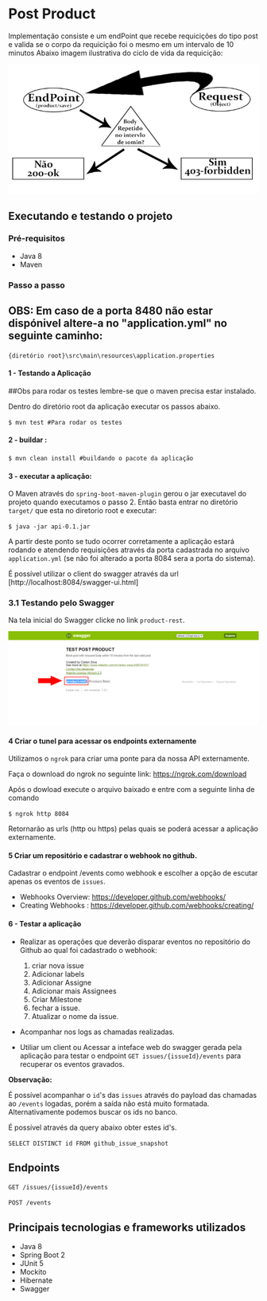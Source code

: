 # Post Product
Implementação consiste e um endPoint que recebe requicições do tipo post e valida se o corpo da requicição foi o mesmo em um intervalo de 10 minutos
Abaixo imagem ilustrativa do ciclo de vida da requicição:

![alt text](imgs/octo_events.png)

## Executando e testando o projeto

### Pré-requisitos
* Java 8
* Maven
### Passo a passo
## OBS: Em caso de a porta 8480 não estar dispónivel altere-a no "application.yml" no seguinte caminho:
`{diretório root}\src\main\resources\application.properties`

#### 1 - Testando a Aplicação
##Obs para rodar os testes lembre-se que o maven precisa estar instalado. 

Dentro do diretório root da aplicação executar os passos abaixo.

`$ mvn test #Para rodar os testes`

#### 2 -  buildar :
`$ mvn clean install #buildando o pacote da aplicação`

#### 3 - executar a aplicação:

O Maven através do `spring-boot-maven-plugin` gerou o jar executavel do projeto quando executamos o passo 2.
Então basta entrar no diretório `target/` que esta no diretorio root e executar:

`$ java -jar api-0.1.jar`

A partir deste ponto se tudo ocorrer corretamente a aplicação estará rodando 
e atendendo requisições através da porta cadastrada no arquivo `application.yml` (se não foi alterado a porta 8084 sera a porta do sistema).

É possível utilizar o client do swagger através da url [http://localhost:8084/swagger-ui.html]

### 3.1 Testando pelo Swagger

Na tela inicial do Swagger clicke no link `product-rest`.

![alt text](imgs/Swagger1.png)


#### 4 Criar o tunel para acessar os endpoints externamente

Utilizamos o `ngrok` para criar uma ponte para da nossa API externamente.

Faça o download do ngrok no seguinte link: https://ngrok.com/download 

Após o dowload execute o arquivo baixado e entre com  a seguinte linha de comando 

`$ ngrok http 8084` 

Retornarão as urls (http ou https) pelas quais se poderá acessar a aplicação externamente.

#### 5 Criar um repositório e cadastrar o webhook no github.

Cadastrar o endpoint /events como webhook e escolher a opção de escutar 
apenas os eventos de `issues`.

* Webhooks Overview: https://developer.github.com/webhooks/ 
* Creating Webhooks : https://developer.github.com/webhooks/creating/

#### 6 - Testar a aplicação
* Realizar as operações que deverão disparar eventos no repositório do Github ao qual foi cadastrado o webhook:
    1) criar nova issue
    2) Adicionar labels
    3) Adicionar Assigne
    4) Adicionar mais Assignees
    5) Criar Milestone
    6) fechar a issue.
    7) Atualizar o nome da issue.
    
* Acompanhar nos logs as chamadas realizadas.

* Utiliar um client ou Acessar a inteface web do swagger gerada pela aplicação para testar o endpoint `GET issues/{issueId}/events` 
para recuperar os eventos gravados.

**Observação:**

É possível acompanhar o `id`'s das `issues` através do payload das chamadas ao `/events` logadas, porém
a saída não está muito formatada. Alternativamente podemos buscar
os ids no banco.

É possível através da query abaixo obter estes id's.

`SELECT DISTINCT id FROM github_issue_snapshot`


## Endpoints 


`GET /issues/{issueId}/events`

`POST /events`


## Principais tecnologias e frameworks utilizados

- Java 8
- Spring Boot 2
- JUnit 5
- Mockito
- Hibernate
- Swagger
